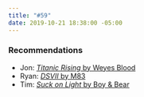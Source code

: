 ```yaml
---
title: "#59"
date: 2019-10-21 18:38:00 -05:00
---
```


### Recommendations
- Jon: [*Titanic Rising* by Weyes Blood](https://open.spotify.com/album/53VKICyqCf91sVkTdFrzKX?si=XLNYtzQmRE-4A8G9KGSltA)
- Ryan: [*DSVII* by M83](https://open.spotify.com/album/1euK7GgNJmBprlctpGtDC5?si=nkLTJirYQLOyTSaOujFAtw)
- Tim: [*Suck on Light* by Boy & Bear](https://open.spotify.com/album/25rb1ybijxE3mHW12iXdx3?si=PgwqGNaQQ32JoM0P9VfjKQ)
